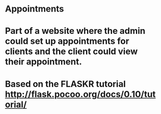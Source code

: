 # Appointments

# Part of a website where the admin could set up appointments for clients and the client could view their appointment. 
# Based on the FLASKR tutorial http://flask.pocoo.org/docs/0.10/tutorial/